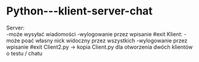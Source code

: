 # Python---klient-server-chat
Server:  
  -może wysyłać wiadomości
  -wylogowanie przez wpisanie #exit
Klient:
  -może poać własny nick widoczny przez wszystkich
  -wylogowanie przez wpisanie #exit
Client2.py -> kopia Client.py dla otworzenia dwóch klientów o testu / chatu
